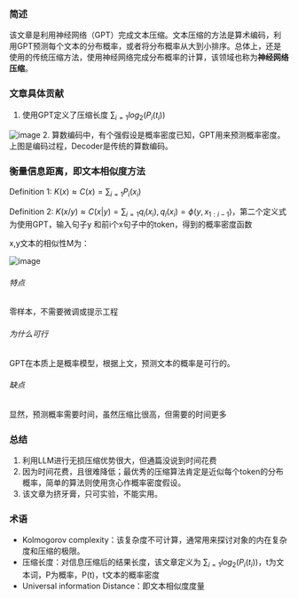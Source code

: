### 简述
该文章是利用神经网络（GPT）完成文本压缩。文本压缩的方法是算术编码，利用GPT预测每个文本的分布概率，或者将分布概率从大到小排序。总体上，还是使用的传统压缩方法，使用神经网络完成分布概率的计算，该领域也称为**神经网络压缩**。


### 文章具体贡献
1. 使用GPT定义了压缩长度 $\sum_{i=1} log_2(P_i(t_i))$

![image](https://github.com/AlbertLin0/ArxivSchedulePaper/assets/58505644/3f877d5b-eea0-41b2-aea4-08b4386eecf2)
2. 算数编码中，有个强假设是概率密度已知，GPT用来预测概率密度。上图是编码过程，Decoder是传统的算数编码。

### 衡量信息距离，即文本相似度方法
Definition 1: $K(x) \approx C(x) =\sum_{i=1} P_i(x_i)$

Definition 2: $K(x/y) \approx C(x|y) = \sum_{i=1} q_i(x_i), q_i(x_i) = \phi (y,x_{1:i-1})$，第二个定义式为使用GPT，输入句子y 和前i个x句子中的token，得到的概率密度函数

x,y文本的相似性M为：

![image](https://github.com/AlbertLin0/ArxivSchedulePaper/assets/58505644/077cd859-93bb-4be9-b197-a7d64c16f328)


###### 特点
零样本，不需要微调或提示工程
###### 为什么可行
GPT在本质上是概率模型，根据上文，预测文本的概率是可行的。
###### 缺点
显然，预测概率需要时间，虽然压缩比很高，但需要的时间更多

### 总结
1. 利用LLM进行无损压缩优势很大，但通篇没说到时间花费
2. 因为时间花费，且很难降低；最优秀的压缩算法肯定是近似每个token的分布概率，简单的算法则使用贪心作概率密度假设。
3. 该文章为挤牙膏，只可实验，不能实用。

### 术语
- Kolmogorov complexity：该复杂度不可计算，通常用来探讨对象的内在复杂度和压缩的极限。
- 压缩长度：对信息压缩后的结果长度，该文章定义为 $\sum_{i=1} log_2(P_i(t_i))$，t为文本词，P为概率，P(t)，t文本的概率密度
- Universal information Distance：即文本相似度度量

